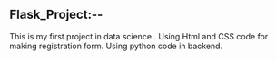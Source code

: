 ## Flask_Project:--
This is my first project in data science..
Using Html and CSS code for making registration form.
Using python code in backend.
